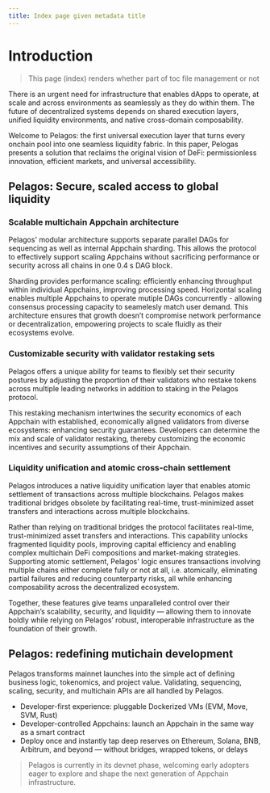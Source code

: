 ```yaml
---
title: Index page given metadata title
---
```


# Introduction

> This page (index) renders whether part of toc file management or not

There is an urgent need for infrastructure that enables dApps to operate, at scale and across environments as seamlessly as they do within them. The future of decentralized systems depends on shared execution layers, unified liquidity environments, and native cross-domain composability.

Welcome to Pelagos: the first universal execution layer that turns every onchain pool into one seamless liquidity fabric. In this paper, Pelogas presents a solution that reclaims the original vision of DeFi: permissionless innovation, efficient markets, and universal accessibility.

## Pelagos: Secure, scaled access to global liquidity

### Scalable multichain Appchain architecture

Pelagos' modular architecture supports separate parallel DAGs for sequencing as well as internal Appchain sharding. This allows the protocol to effectively support scaling Appchains without sacrificing performance or security across all chains in one 0.4 s DAG block.

Sharding provides performance scaling: efficiently enhancing throughput within individual Appchains, improving processing speed. Horizontal scaling enables multiple Appchains to operate mutiple DAGs concurrently - allowing consensus processing capacity to seamelesly match user demand. This architecture ensures that growth doesn’t compromise network performance or decentralization, empowering projects to scale fluidly as their ecosystems evolve.

### Customizable security with validator restaking sets

Pelagos offers a unique ability for teams to flexibly set their security postures by adjusting the proportion of their validators who restake tokens across multiple leading networks in addition to staking in the Pelagos protocol. 

This restaking mechanism intertwines the security economics of each Appchain with established, economically aligned validators from diverse ecosystems: enhancing security guarantees. Developers can determine the mix and scale of validator restaking, thereby customizing the economic incentives and security assumptions of their Appchain. 

### Liquidity unification and atomic cross-chain settlement

Pelagos introduces a native liquidity unification layer that enables atomic settlement of transactions across multiple blockchains. Pelagos makes traditional bridges obsolete by facilitating real-time, trust-minimized asset transfers and interactions across multiple blockchains.

Rather than relying on traditional bridges the protocol facilitates real-time, trust-minimized asset transfers and interactions. This capability unlocks fragmented liquidity pools, improving capital efficiency and enabling complex multichain DeFi compositions and market-making strategies. Supporting atomic settlement, Pelagos' logic ensures transactions involving multiple chains either complete fully or not at all, i.e. atomically, eliminating partial failures and reducing counterparty risks, all while enhancing composability across the decentralized ecosystem.

Together, these features give teams unparalleled control over their Appchain’s scalability, security, and liquidity &mdash; allowing them to innovate boldly while relying on Pelagos’ robust, interoperable infrastructure as the foundation of their growth.

<!-- Pelagos is secured by its own PoS token; additional external restaking are possible to raise the economic security at launch or for high-value flows.
* Routing trades through DEXs etc., across all chains in one 0.4 s DAG block
* No TVL fragmentation or incentives required
* Continuous cross-chain rebalancing and no slippage spikes
* True atomic cross-chain execution: ideal for high-frequency arbitrage, and CEX-speed DEXs
* Real-time liquidations: sell collateral on the deepest pool, repay debt, and update ledger in sub-seconds {a universal ledger? is this a state agreement meta?}
* Permissioned and hybrid Real-World Asset (RWA) support: tokenize real-world assets on private shards and settle cash legs against DeFi pools in one atomic bundle
 -->

## Pelagos: redefining mutichain development 

Pelagos transforms mainnet launches into the simple act of defining business logic, tokenomics, and project value. Validating, sequencing, scaling, security, and multichain APIs are all handled by Pelagos.

- Developer-first experience: pluggable Dockerized VMs (EVM, Move, SVM, Rust)
- Developer-controlled Appchains: launch an Appchain in the same way as  a smart contract
- Deploy once and instantly tap deep reserves on Ethereum, Solana, BNB, Arbitrum, and beyond &mdash; without bridges, wrapped tokens, or delays

> Pelagos is currently in its devnet phase, welcoming early adopters eager to explore and shape the next generation of Appchain infrastructure.
